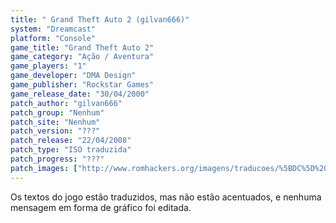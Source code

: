 ```yaml
---
title: " Grand Theft Auto 2 (gilvan666)"
system: "Dreamcast"
platform: "Console"
game_title: "Grand Theft Auto 2"
game_category: "Ação / Aventura"
game_players: "1"
game_developer: "DMA Design"
game_publisher: "Rockstar Games"
game_release_date: "30/04/2000"
patch_author: "gilvan666"
patch_group: "Nenhum"
patch_site: "Nenhum"
patch_version: "???"
patch_release: "22/04/2008"
patch_type: "ISO traduzida"
patch_progress: "???"
patch_images: ["http://www.romhackers.org/imagens/traducoes/%5BDC%5D%20Grand%20Theft%20Auto%202%20-%20gilvan666%20-%201.jpg","http://www.romhackers.org/imagens/traducoes/%5BDC%5D%20Grand%20Theft%20Auto%202%20-%20gilvan666%20-%202.jpg","http://www.romhackers.org/imagens/traducoes/%5BDC%5D%20Grand%20Theft%20Auto%202%20-%20gilvan666%20-%203.jpg"]
---
```

Os textos do jogo estão traduzidos, mas não estão acentuados, e nenhuma mensagem em forma de gráfico foi editada.